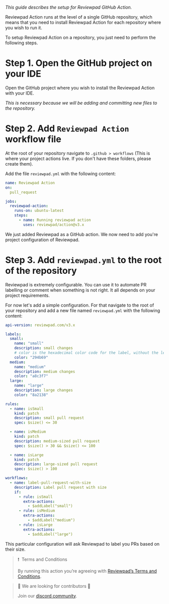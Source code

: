 _This guide describes the setup for Reviewpad GitHub Action._

Reviewpad Action runs at the level of a single GitHub repository, which means that you need to install Reviewpad Action for each repository where you wish to run it.

To setup Reviewpad Action on a repository, you just need to perform the following steps.

Step 1. Open the GitHub project on your IDE
===========================================

Open the GitHub project where you wish to install the Reviewpad Action with your IDE.

_This is necessary because we will be adding and committing new files to the repository._

Step 2. Add `Reviewpad Action` workflow file
============================================

At the root of your repository navigate to `.github > workflows` (This is where your project actions live. If you don't have these folders, please create them). 

Add the file `reviewpad.yml` with the following content:

```yml
name: Reviewpad Action
on:
  pull_request

jobs:
  reviewpad-action:
    runs-on: ubuntu-latest
    steps:
      - name: Running reviewpad action
        uses: reviewpad/action@v3.x
```

We just added Reviewpad as a GitHub action. We now need to add you're project configuration of Reviewpad.

Step 3. Add `reviewpad.yml` to the root of the repository
=========================================================

Reviewpad is extremely configurable. You can use it to automate PR labelling or comment when something is not right. It all depends on your project requirements.

For now let's add a simple configuration. For that navigate to the root of your repository and add a new file named `reviewpad.yml` with the following content:

```yml
api-version: reviewpad.com/v3.x

labels:
  small:
    name: "small"
    description: small changes
    # color is the hexadecimal color code for the label, without the leading #.
    color: "294b69"
  medium:
    name: "medium"
    description: medium changes
    color: "a8c3f7"
  large:
    name: "large"
    description: large changes
    color: "8a2138"

rules:
  - name: isSmall
    kind: patch
    description: small pull request
    spec: $size() <= 30

  - name: isMedium
    kind: patch
    description: medium-sized pull request
    spec: $size() > 30 && $size() <= 100

  - name: isLarge
    kind: patch
    description: large-sized pull request
    spec: $size() > 100

workflows:
  - name: label-pull-request-with-size
    description: Label pull request with size
    if:
      - rule: isSmall
        extra-actions:
          - $addLabel("small")
      - rule: isMedium
        extra-actions:
          - $addLabel("medium")
      - rule: isLarge
        extra-actions:
          - $addLabel("large")
```

This particular configuration will ask Reviewpad to label you PRs based on their size.

> ❗ ️ Terms and Conditions
> 
> By running this action you’re agreeing with [Reviewpad’s Terms and Conditions](https://reviewpad.com/terms-and-conditions/).

> 📘 We are looking for contributors 💪
> 
> Join our [discord community](https://docs.reviewpad.com/docs/discord).